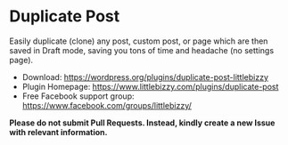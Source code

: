 # Duplicate Post

Easily duplicate (clone) any post, custom post, or page which are then saved in Draft mode, saving you tons of time and headache (no settings page).

* Download: https://wordpress.org/plugins/duplicate-post-littlebizzy
* Plugin Homepage: https://www.littlebizzy.com/plugins/duplicate-post
* Free Facebook support group: https://www.facebook.com/groups/littlebizzy/

**Please do not submit Pull Requests. Instead, kindly create a new Issue with relevant information.**
